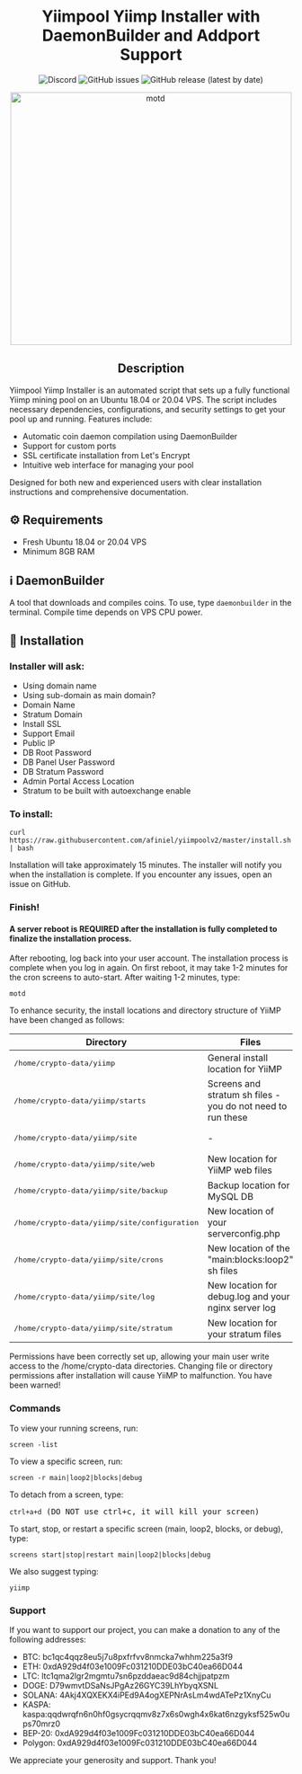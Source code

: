 <h1 align="center">Yiimpool Yiimp Installer with DaemonBuilder and Addport Support</h1>

<p align="center">
  <img alt="Discord" src="https://img.shields.io/discord/904564600354254898?label=Discord">
  <img alt="GitHub issues" src="https://img.shields.io/github/issues/afiniel/yiimp_install_script">
  <img alt="GitHub release (latest by date)" src="https://img.shields.io/github/v/release/afiniel/yiimp_install_script">
</p>

<p align="center">
  <img src="./.assets/motd.png" alt="motd" width="500" height="450">
</p>

<h2 align="center">Description</h2>
<p>Yiimpool Yiimp Installer is an automated script that sets up a fully functional Yiimp mining pool on an Ubuntu 18.04 or 20.04 VPS. The script includes necessary dependencies, configurations, and security settings to get your pool up and running. Features include:</p>
<ul>
  <li>Automatic coin daemon compilation using DaemonBuilder</li>
  <li>Support for custom ports</li>
  <li>SSL certificate installation from Let's Encrypt</li>
  <li>Intuitive web interface for managing your pool</li>
</ul>
<p>Designed for both new and experienced users with clear installation instructions and comprehensive documentation.</p>

<h2>⚙️ Requirements</h2>
<ul>
  <li>Fresh Ubuntu 18.04 or 20.04 VPS</li>
  <li>Minimum 8GB RAM</li>
</ul>

<h2>ℹ️ DaemonBuilder</h2>
<p>A tool that downloads and compiles coins. To use, type <code>daemonbuilder</code> in the terminal. Compile time depends on VPS CPU power.</p>

<h2>💾 Installation</h2>
<h3>Installer will ask:</h3>
<ul>
  <li>Using domain name</li>
  <li>Using sub-domain as main domain?</li>
  <li>Domain Name</li>
  <li>Stratum Domain</li>
  <li>Install SSL</li>
  <li>Support Email</li>
  <li>Public IP</li>
  <li>DB Root Password</li>
  <li>DB Panel User Password</li>
  <li>DB Stratum Password</li>
  <li>Admin Portal Access Location</li>
  <li>Stratum to be built with autoexchange enable</li>
</ul>

<h3>To install:</h3>
<pre><code>curl https://raw.githubusercontent.com/afiniel/yiimpoolv2/master/install.sh | bash</code></pre>
<p>Installation will take approximately 15 minutes. The installer will notify you when the installation is complete. If you encounter any issues, open an issue on GitHub.</p>

<h3>Finish!</h3>
<h4>A server reboot is REQUIRED after the installation is fully completed to finalize the installation process.</h4>
<p>After rebooting, log back into your user account. The installation process is complete when you log in again. On first reboot, it may take 1-2 minutes for the cron screens to auto-start. After waiting 1-2 minutes, type:</p>
<pre><code>motd</code></pre>

<p>To enhance security, the install locations and directory structure of YiiMP have been changed as follows:</p>
<table>
  <thead>
    <tr>
      <th>Directory</th>
      <th>Files</th>
    </tr>
  </thead>
  <tbody>
    <tr>
      <td><pre>/home/crypto-data/yiimp</pre></td>
      <td>General install location for YiiMP</td>
    </tr>
    <tr>
      <td><pre>/home/crypto-data/yiimp/starts</pre></td>
      <td>Screens and stratum sh files - you do not need to run these</td>
    </tr>
    <tr>
      <td><pre>/home/crypto-data/yiimp/site</pre></td>
      <td>-</td>
    </tr>
    <tr>
      <td><pre>/home/crypto-data/yiimp/site/web</pre></td>
      <td>New location for YiiMP web files</td>
    </tr>
    <tr>
      <td><pre>/home/crypto-data/yiimp/site/backup</pre></td>
      <td>Backup location for MySQL DB</td>
    </tr>
    <tr>
      <td><pre>/home/crypto-data/yiimp/site/configuration</pre></td>
      <td>New location of your serverconfig.php</td>
    </tr>
    <tr>
      <td><pre>/home/crypto-data/yiimp/site/crons</pre></td>
      <td>New location of the "main:blocks:loop2" sh files</td>
    </tr>
    <tr>
      <td><pre>/home/crypto-data/yiimp/site/log</pre></td>
      <td>New location for debug.log and your nginx server log</td>
    </tr>
    <tr>
      <td><pre>/home/crypto-data/yiimp/site/stratum</pre></td>
      <td>New location for your stratum files</td>
    </tr>
  </tbody>
</table>
<p>Permissions have been correctly set up, allowing your main user write access to the /home/crypto-data directories. Changing file or directory permissions after installation will cause YiiMP to malfunction. You have been warned!</p>

<h3>Commands</h3>
<p>To view your running screens, run:</p>
<pre><code>screen -list</code></pre>
<p>To view a specific screen, run:</p>
<pre><code>screen -r main|loop2|blocks|debug</code></pre>
<p>To detach from a screen, type:</p>
<pre><code>ctrl+a+d</code> (DO NOT use ctrl+c, it will kill your screen)</pre>
<p>To start, stop, or restart a specific screen (main, loop2, blocks, or debug), type:</p>
<pre><code>screens start|stop|restart main|loop2|blocks|debug</code></pre>
<p>We also suggest typing:</p>
<pre><code>yiimp</code></pre>

<h3>Support</h3>
<p>If you want to support our project, you can make a donation to any of the following addresses:</p>
<ul>
  <li>BTC: bc1qc4qqz8eu5j7u8pxfrfvv8nmcka7whhm225a3f9</li>
  <li>ETH: 0xdA929d4f03e1009Fc031210DDE03bC40ea66D044</li>
  <li>LTC: ltc1qma2lgr2mgmtu7sn6pzddaeac9d84chjjpatpzm</li>
  <li>DOGE: D79wmvtDSaNsJPgAz26GYC39LhYbyqXSNL</li>
  <li>SOLANA: 4Akj4XQXEKX4iPEd9A4ogXEPNrAsLm4wdATePz1XnyCu</li>
  <li>KASPA: kaspa:qqdwrqfn6n0hf0gsycrqqmv8z7x6s0wgh4x6kat6nzgyksf525w0ups70mrz0</li>
  <li>BEP-20: 0xdA929d4f03e1009Fc031210DDE03bC40ea66D044</li>
  <li>Polygon: 0xdA929d4f03e1009Fc031210DDE03bC40ea66D044</li>
</ul>
<p>We appreciate your generosity and support. Thank you!</p>
